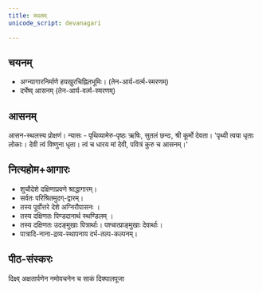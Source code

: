 ```yaml
---    
title: स्थलम्
unicode_script: devanagari  
  
---
```


## चयनम्

- अग्न्यागारनिर्माणे हयखुरचिह्नितभूमिः। (तेन-आर्य-वर्त्म-स्मरणम्)
- दर्भेष्व् आसनम् (तेन-आर्य-वर्त्म-स्मरणम्)

## आसनम्

आसन-स्थलस्य प्रोक्षणं। न्यासः - पृथिव्यामेरु-पृष्ठः ऋषिः, सुतलं छन्दः, श्री कूर्मो देवता। 'पृथ्वी त्वया धृताः लोकाः। देवी त्वं विष्णुना धृता। त्वं च धारय मां देवी, पवित्रं कुरु च आसनम्।'

## नित्यहोम+आगारः

- शुचौदेशे दक्षिणाप्रवणे श्राद्धागारम्।
- सर्वतः परिश्रितमुदग्-द्वारम्।
- तस्य पूर्वोत्तरे देशे अग्निरौपासनः ।
- तस्य दक्षिणतः पिण्डदानार्थ स्थण्डिलम् ।
- तस्य दक्षिणतः उदङ्मुखाः पित्रार्थाः। पश्चात्प्राङ्मुखाः देवार्थाः।
- पात्रादि-नाना-द्रव्य-स्थापनाय दर्भ-तल्प-कल्पनम्।

## पीठ-संस्करः

दिक्ष्व् अक्षतार्पणेन नमोवचनेन च साकं दिक्पालपूजा
